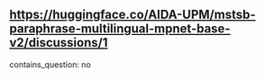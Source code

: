 ## https://huggingface.co/AIDA-UPM/mstsb-paraphrase-multilingual-mpnet-base-v2/discussions/1

contains_question: no